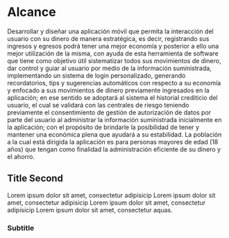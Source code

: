 # Alcance

Desarrollar y diseñar una aplicación móvil que permita la interacción del usuario con su dinero de manera estratégica, es decir, registrando sus ingresos y egresos podrá tener una mejor economía y posterior a ello una mejor utilización de la misma, con ayuda de esta herramienta de software que tiene como objetivo útil sistematizar todos sus movimientos de dinero, dar control y guiar al usuario por medio de la información suministrada, implementando un sistema de login personalizado, generando recordatorios, tips y sugerencias automáticos con respecto a su economía y enfocado a sus movimientos de dinero previamente ingresados en la aplicación; en ese sentido se adoptará al sistema el historial crediticio del usuario, el cual se validará con las centrales de riesgo teniendo previamente el consentimiento de gestión de autorización de datos por parte del usuario al administrar la información suministrada inicialmente en la aplicación; con el propósito de brindarle la posibilidad de tener y mantener una económica plena que ayudará a su estabilidad.
La población a la cual está dirigida la aplicación es para personas mayores de edad (18 años) que tengan como finalidad la administración eficiente de su dinero y el ahorro.

## Title Second

Lorem ipsum dolor sit amet, consectetur adipisicip Lorem ipsum dolor sit amet, consectetur adipisicip Lorem ipsum dolor sit amet, consectetur adipisicip Lorem ipsum dolor sit amet, consectetur aquas.

### Subtitle
